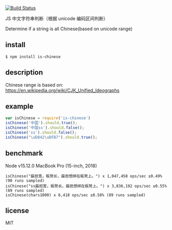 [![Build Status](https://travis-ci.org/alsotang/is-chinese.svg?branch=master)](https://travis-ci.org/alsotang/is-chinese)

JS 中文字符串判断（根据 unicode 编码区间判断）

Determine if a string is all Chinese(based on unicode range)

## install

`$ npm install is-chinese`

## description

Chinese range is based on: https://en.wikipedia.org/wiki/CJK_Unified_Ideographs

## example

```js
var isChinese = require('is-chinese')
isChinese('中国').should.true();
isChinese('中国ss').should.false();
isChinese('ss').should.false();
isChinese("\uD842\uDFB7").should.true();
```

## benchmark

Node v15.12.0
MacBook Pro (15-inch, 2018)

```
isChinese("扁担宽，板凳长，扁担想绑在板凳上。") x 1,047,458 ops/sec ±0.49% (90 runs sampled)
isChinese("ss扁担宽，板凳长，扁担想绑在板凳上。") x 3,836,192 ops/sec ±0.55% (89 runs sampled)
isChinese(chars1000) x 6,418 ops/sec ±0.58% (89 runs sampled)
```

## license

MIT
